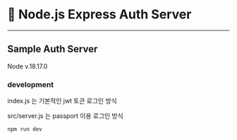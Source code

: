 # 🍏 Node.js Express Auth Server

------

## Sample Auth Server

Node v.18.17.0

### development
index.js 는 기본적인 jwt 토큰 로그인 방식

src/server.js 는 passport 이용 로그인 방식
```
npm run dev
```